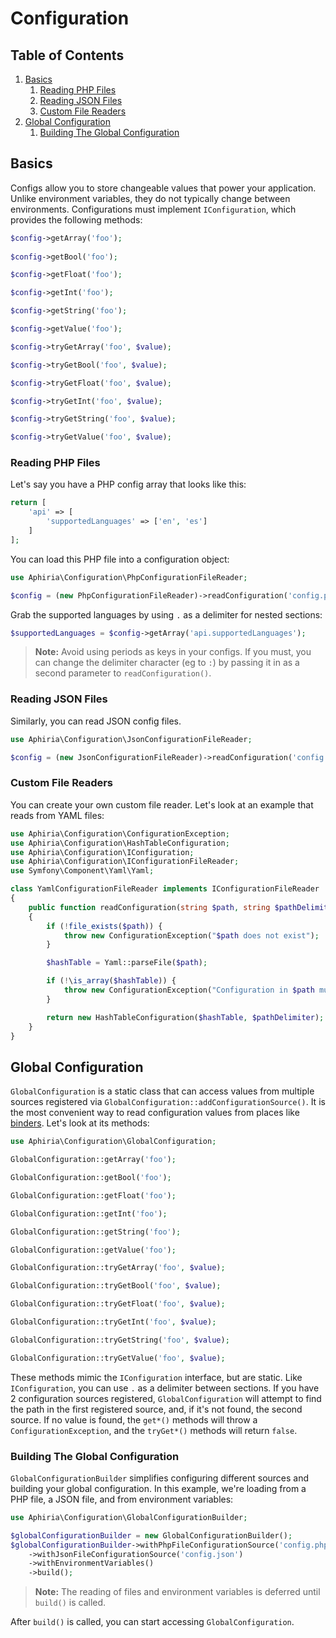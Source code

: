 <h1 id="doc-title">Configuration</h1>

<nav class="toc-nav" markdown="1">

<div class="toc-nav-contents" markdown="1">

<h2 id="table-of-contents">Table of Contents</h2>

1. [Basics](#basics)
   1. [Reading PHP Files](#reading-php-files)
   2. [Reading JSON Files](#reading-json-files)
   3. [Custom File Readers](#custom-file-readers)
2. [Global Configuration](#global-configuration)
   1. [Building The Global Configuration](#building-the-global-configuration)

</div>

</nav>

<h2 id="basics">Basics</h2>

Configs allow you to store changeable values that power your application.  Unlike environment variables, they do not typically change between environments.  Configurations must implement `IConfiguration`, which provides the following methods:

```php
$config->getArray('foo');
         
$config->getBool('foo');

$config->getFloat('foo');

$config->getInt('foo');

$config->getString('foo');

$config->getValue('foo');

$config->tryGetArray('foo', $value);

$config->tryGetBool('foo', $value);

$config->tryGetFloat('foo', $value);

$config->tryGetInt('foo', $value);

$config->tryGetString('foo', $value);

$config->tryGetValue('foo', $value);
```

<h3 id="reading-php-files">Reading PHP Files</h3>

Let's say you have a PHP config array that looks like this:

```php
return [
    'api' => [
        'supportedLanguages' => ['en', 'es']
    ]
];
```

You can load this PHP file into a configuration object:

```php
use Aphiria\Configuration\PhpConfigurationFileReader;

$config = (new PhpConfigurationFileReader)->readConfiguration('config.php');
```

Grab the supported languages by using `.` as a delimiter for nested sections:

```php
$supportedLanguages = $config->getArray('api.supportedLanguages');
```

> **Note:**  Avoid using periods as keys in your configs.  If you must, you can change the delimiter character (eg to `:`) by passing it in as a second parameter to `readConfiguration()`.

<h3 id="reading-json-files">Reading JSON Files</h3>

Similarly, you can read JSON config files.

```php
use Aphiria\Configuration\JsonConfigurationFileReader;

$config = (new JsonConfigurationFileReader)->readConfiguration('config.json');
```

<h3 id="custom-file-readers">Custom File Readers</h3>

You can create your own custom file reader.  Let's look at an example that reads from YAML files:

```php
use Aphiria\Configuration\ConfigurationException;
use Aphiria\Configuration\HashTableConfiguration;
use Aphiria\Configuration\IConfiguration;
use Aphiria\Configuration\IConfigurationFileReader;
use Symfony\Component\Yaml\Yaml;

class YamlConfigurationFileReader implements IConfigurationFileReader
{
    public function readConfiguration(string $path, string $pathDelimiter = '.'): IConfiguration
    {
        if (!file_exists($path)) {
            throw new ConfigurationException("$path does not exist");
        }

        $hashTable = Yaml::parseFile($path);

        if (!\is_array($hashTable)) {
            throw new ConfigurationException("Configuration in $path must be an array");
        }

        return new HashTableConfiguration($hashTable, $pathDelimiter);
    }
}
```
  
<h2 id="global-configuration">Global Configuration</h2>

`GlobalConfiguration` is a static class that can access values from multiple sources registered via `GlobalConfiguration::addConfigurationSource()`.  It is the most convenient way to read configuration values from places like [binders](binders.md).  Let's look at its methods:

```php
use Aphiria\Configuration\GlobalConfiguration;

GlobalConfiguration::getArray('foo');

GlobalConfiguration::getBool('foo');

GlobalConfiguration::getFloat('foo');

GlobalConfiguration::getInt('foo');

GlobalConfiguration::getString('foo');

GlobalConfiguration::getValue('foo');

GlobalConfiguration::tryGetArray('foo', $value);

GlobalConfiguration::tryGetBool('foo', $value);

GlobalConfiguration::tryGetFloat('foo', $value);

GlobalConfiguration::tryGetInt('foo', $value);

GlobalConfiguration::tryGetString('foo', $value);

GlobalConfiguration::tryGetValue('foo', $value);
```

These methods mimic the `IConfiguration` interface, but are static.  Like `IConfiguration`, you can use `.` as a delimiter between sections.  If you have 2 configuration sources registered, `GlobalConfiguration` will attempt to find the path in the first registered source, and, if it's not found, the second source.  If no value is found, the `get*()` methods will throw a `ConfigurationException`, and the `tryGet*()` methods will return `false`.

<h3 id="building-the-global-configuration">Building The Global Configuration</h3>

`GlobalConfigurationBuilder` simplifies configuring different sources and building your global configuration.  In this example, we're loading from a PHP file, a JSON file, and from environment variables:

```php
use Aphiria\Configuration\GlobalConfigurationBuilder;

$globalConfigurationBuilder = new GlobalConfigurationBuilder();
$globalConfigurationBuilder->withPhpFileConfigurationSource('config.php')
    ->withJsonFileConfigurationSource('config.json')
    ->withEnvironmentVariables()
    ->build();
```

> **Note:** The reading of files and environment variables is deferred until `build()` is called.

After `build()` is called, you can start accessing `GlobalConfiguration`.
